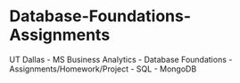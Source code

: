# Database-Foundations-Assignments
UT Dallas - MS Business Analytics - Database Foundations - Assignments/Homework/Project - SQL - MongoDB
